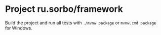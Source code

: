 # Project ru.sorbo/framework

Build the project and run all tests with `./mvnw package` or `mvnw.cmd package` for Windows.

